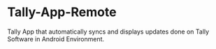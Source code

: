 # Tally-App-Remote
Tally App that automatically syncs and displays updates done on Tally Software in Android Environment.

